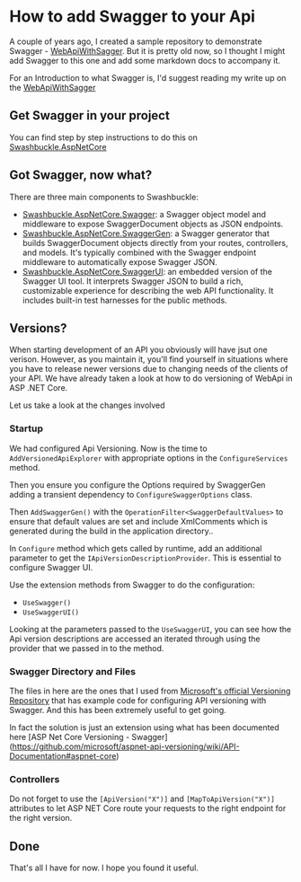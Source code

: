 ﻿# How to add Swagger to your Api

A couple of years ago, I created a sample repository to demonstrate Swagger - [WebApiWithSagger](https://github.com/lonelydev/WebApiWithSwagger).
But it is pretty old now, so I thought I might add Swagger to this one and add some markdown docs to accompany it. 

For an Introduction to what Swagger is, I'd suggest reading my write up on the [WebApiWithSagger](https://github.com/lonelydev/WebApiWithSwagger)

## Get Swagger in your project

You can find step by step instructions to do this on [Swashbuckle.AspNetCore](https://github.com/domaindrivendev/Swashbuckle.AspNetCore)

## Got Swagger, now what?

There are three main components to Swashbuckle:

- [Swashbuckle.AspNetCore.Swagger](https://www.nuget.org/packages/Swashbuckle.AspNetCore.Swagger/): a Swagger object model and middleware to expose SwaggerDocument objects as JSON endpoints.
- [Swashbuckle.AspNetCore.SwaggerGen](https://www.nuget.org/packages/Swashbuckle.AspNetCore.SwaggerGen/): a Swagger generator that builds SwaggerDocument objects directly from your routes, controllers, and models. It's typically combined with the Swagger endpoint middleware to automatically expose Swagger JSON.
- [Swashbuckle.AspNetCore.SwaggerUI](https://www.nuget.org/packages/Swashbuckle.AspNetCore.SwaggerUI/): an embedded version of the Swagger UI tool. It interprets Swagger JSON to build a rich, customizable experience for describing the web API functionality. It includes built-in test harnesses for the public methods.

## Versions?

When starting development of an API you obviously will have jsut one verison. However, as you maintain it, you'll find yourself in situations where you have to release newer versions due to changing needs of the clients of your API. 
We have already taken a look at how to do versioning of WebApi in ASP .NET Core. 

Let us take a look at the changes involved

### Startup

We had configured Api Versioning. Now is the time to `AddVersionedApiExplorer` with appropriate options in the `ConfigureServices` method. 

Then you ensure you configure the Options required by SwaggerGen adding a transient dependency to `ConfigureSwaggerOptions` class.

Then `AddSwaggerGen()` with the `OperationFilter<SwaggerDefaultValues>` to ensure that default values are set and include XmlComments which is generated during the build in the application directory..


In `Configure` method which gets called by runtime, add an additional parameter to get the `IApiVersionDescriptionProvider`. This is essential to configure Swagger UI.

Use the extension methods from Swagger to do the configuration:

- `UseSwagger()`
- `UseSwaggerUI()`

Looking at the parameters passed to the `UseSwaggerUI`, you can see how the Api version descriptions are accessed an iterated through using the provider that we passed in to the method. 

### Swagger Directory and Files

The files in here are the ones that I used from [Microsoft's official Versioning Repository](https://github.com/microsoft/aspnet-api-versioning) that has example code for configuring API versioning with Swagger. 
And this has been extremely useful to get going. 

In fact the solution is just an extension using what has been documented here [ASP Net Core Versioning - Swagger] (https://github.com/microsoft/aspnet-api-versioning/wiki/API-Documentation#aspnet-core)

### Controllers

Do not forget to use the `[ApiVersion("X")]` and `[MapToApiVersion("X")]` attributes to let ASP NET Core route your requests to the right endpoint for the right version. 

## Done

That's all I have for now. I hope you found it useful.